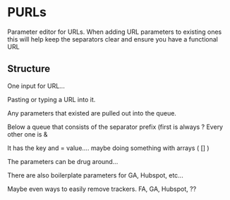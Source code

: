 # PURLs
Parameter editor for URLs. When adding URL parameters to existing ones this will help keep the separators clear and ensure you have a functional URL


## Structure

One input for URL... 

Pasting or typing a URL into it. 

Any parameters that existed are pulled out into the queue. 

Below a queue that consists of the separator prefix (first is always ?
Every other one is &

It has the key and = value.... maybe doing something with arrays ( [] )

The parameters can be drug around... 

There are also boilerplate parameters for GA, Hubspot, etc... 

Maybe even ways to easily remove trackers. FA, GA, Hubspot, ??
